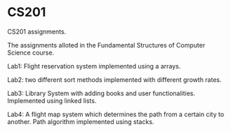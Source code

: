 # CS201
CS201 assignments.

The assignments alloted in the Fundamental Structures of Computer Science course.

Lab1: Flight reservation system implemented using a arrays.

Lab2: two different sort methods implemented with different growth rates.

Lab3: Library System with adding books and user functionalities. Implemented using linked lists.

Lab4: A flight map system which determines the path from a certain city to another. Path algorithm implemented using stacks.

